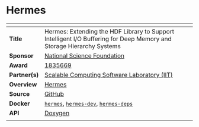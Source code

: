 # Hermes

| <!-- -->       | <!-- -->                                                                                                                                                                                                                           |
|----------------|------------------------------------------------------------------------------------------------------------------------------------------------------------------------------------------------------------------------------------|
| **Title**      | Hermes: Extending the HDF Library to Support Intelligent I/O Buffering for Deep Memory and Storage Hierarchy Systems                                                                                                               |
| **Sponsor**    | [National Science Foundation](https://nsf.gov/)                                                                                                                                                                                    |
| **Award**      | [1835669](https://www.nsf.gov/awardsearch/showAward?AWD_ID=1835669)                                                                                                                                                                |
| **Partner(s)** | [Scalable Computing Software Laboratory (IIT)](http://www.cs.iit.edu/~scs/index.html)                                                                                                                                                                                                                                   |
| **Overview**   | [Hermes](http://www.cs.iit.edu/~scs/assets/projects/Hermes/Hermes.html)                                                                                                                                              |
| **Source**     | [GitHub](https://github.com/HDFGroup/hermes)                                                                                                                                                                                       |
| **Docker**     | [`hermes`](https://hub.docker.com/repository/docker/hdfgroup/hermes), [`hermes-dev`](https://hub.docker.com/repository/docker/hdfgroup/hermes-dev), [`hermes-deps`](https://hub.docker.com/repository/docker/hdfgroup/hermes-deps) |
| **API**        | [Doxygen](https://docs.hdfgroup.org/hermes/)                                                                                                                                                                                       |
|                |                                                                                                                                                                                                                                    |

